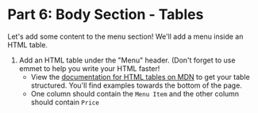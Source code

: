 # Part 6: Body Section - Tables

Let's add some content to the menu section!  We'll add a menu inside an HTML table. 

1. Add an HTML table under the "Menu" header. (Don't forget to use emmet to help you write your HTML faster! 
    * View the [documentation for HTML tables on MDN](https://developer.mozilla.org/en-US/docs/Web/HTML/Element/table) to get your table structured. You'll find examples towards the bottom of the page.
    * One column should contain the `Menu Item` and the other column should contain `Price`